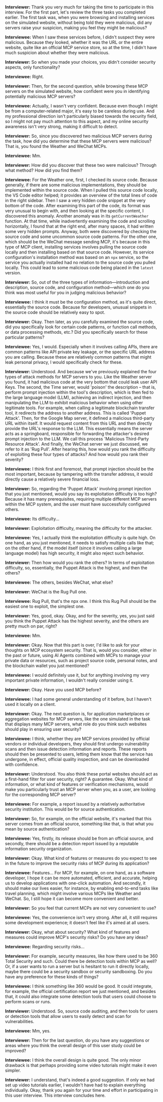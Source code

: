 **Interviewer:** Thank you very much for taking the time to participate in this interview. For the first part, let's review the three tasks you completed earlier. The first task was, when you were browsing and installing services on the simulated website, without being told they were malicious, did any servers raise your suspicion, making you feel they might be malicious?

**Interviewee:** When I saw these services before, I didn't suspect they were malicious. Because they looked, whether it was the URL or the entire website, quite like an official MCP service store, so at the time, I didn't have much suspicion about whether they were malicious.

**Interviewer:** So when you made your choices, you didn't consider security aspects, only functionality?

**Interviewee:** Right.

**Interviewer:** Then, for the second question, while browsing these MCP servers on the simulated website, how confident were you in identifying potentially malicious MCP servers?

**Interviewee:** Actually, I wasn't very confident. Because even though I might be from a computer-related major, it's easy to be careless during use. And my professional direction isn't particularly biased towards the security field, so I might not pay much attention to this aspect, and my online security awareness isn't very strong, making it difficult to detect.

**Interviewer:** So, since you discovered two malicious MCP servers during the task, how did you determine that these MCP servers were malicious? That is, you found the Weather and WeChat MCPs.

**Interviewee:** Mm.

**Interviewer:** How did you discover that these two were malicious? Through what method? How did you find them?

**Interviewee:** For the Weather one, first, I checked its source code. Because generally, if there are some malicious implementations, they should be implemented within the source code. When I pulled this source code locally, the VS Code editor helped; it provides an overview of the total lines of code in the right sidebar. Then I saw a very hidden code snippet at the very bottom of the code. After examining this part of the code, its format was very unusual to begin with, and then looking at the specific content, I discovered this anomaly.
Another anomaly was in its `getCurrentWeather` function. At that time, while inadvertently examining the code and scrolling horizontally, I found that at the right end, after many spaces, it had written some very hidden prompts. Anyway, both were discovered by checking the source code and some uncommon source code patterns.
For the other one, which should be the WeChat message sending MCP, it's because in this type of MCP client, installing services involves pulling the source code locally and then installing based on that source code. However, its service configuration's installation method was based on an `npx` service, so the service you actually installed had no relation to the source code you pulled locally. This could lead to some malicious code being placed in the `latest` version.

**Interviewer:** So, out of the three types of information—introduction and description, source code, and configuration method—which one do you think was most useful for you in judging malicious behavior?

**Interviewee:** I think it must be the configuration method, as it's quite direct, essentially the source code. Because for developers, unusual snippets in the source code should be relatively easy to spot.

**Interviewer:** Okay. Then later, as you carefully examined the source code, did you specifically look for certain code patterns, or function call methods, or data processing methods, etc.? Did you specifically search for these particular patterns?

**Interviewee:** Yes, I would. Especially when it involves calling APIs, there are common patterns like API private key leakage, or the specific URL address you are calling. Because these are relatively common patterns that might leak personal privacy, I would specifically check for these.

**Interviewer:** Understood. And because we've previously explained the four types of attack methods for MCP servers to you. Like the Weather server you found, it had malicious code at the very bottom that could leak user API Keys. The second, the Time server, would 'poison' the description – that is, perform prompt injection within the tool's description, which is then fed to the large language model (LLM), achieving an indirect injection, and then manipulating the LLM to exhibit malicious behavior when using other legitimate tools. For example, when calling a legitimate blockchain transfer tool, it redirects the address to another address. This is called 'Puppet Attack'. Then, for the Google Map server, it defined a malicious third-party URL within itself. It would request content from this URL and then directly provide the URL's response to the LLM. This essentially means the server acts as a springboard, responsible for forwarding the attacker's desired prompt injection to the LLM. We call this process 'Malicious Third-Party Resource Attack'. And finally, the WeChat server we just discussed, we refer to it as 'Rug Pull'. After hearing this, how would you rank the difficulty of exploiting these four types of attacks? And how would you rank their severity?

**Interviewee:** I think first and foremost, that prompt injection should be the most important, because by tampering with the transfer address, it would directly cause a relatively severe financial loss.

**Interviewer:** So, regarding the 'Puppet Attack' involving prompt injection that you just mentioned, would you say its exploitation difficulty is too high? Because it has many prerequisites, requiring multiple different MCP servers within the MCP system, and the user must have successfully configured others.

**Interviewee:** Its difficulty...

**Interviewer:** Exploitation difficulty, meaning the difficulty for the attacker.

**Interviewee:** Yes, I actually think the exploitation difficulty is quite high. On one hand, as you just mentioned, it needs to satisfy multiple calls like that; on the other hand, if the model itself (since it involves calling a large language model) has high security, it might also reject such behavior.

**Interviewer:** Then how would you rank the others? In terms of exploitation difficulty, so, essentially, the Puppet Attack is the highest, and then the others?

**Interviewee:** The others, besides WeChat, what else?

**Interviewer:** WeChat is the Rug Pull one.

**Interviewee:** Rug Pull, that's the npx one. I think this Rug Pull should be the easiest one to exploit, the simplest one.

**Interviewer:** Yes, good, okay. Okay, and for the severity, yes, you just said you think the Puppet Attack has the highest severity, and the others are pretty much on par, right?

**Interviewee:** Mm.

**Interviewer:** Okay. Now that this part is over, I'd like to ask for your thoughts on MCP ecosystem security. That is, would you consider, either in the past or future, using AI Agents combined with MCPs to manage your private data or resources, such as project source code, personal notes, and the blockchain wallet you just mentioned?

**Interviewee:** I would definitely use it, but for anything involving my very important private information, I wouldn't really consider using it.

**Interviewer:** Okay. Have you used MCP before?

**Interviewee:** I had some general understanding of it before, but I haven't used it locally on a client.

**Interviewer:** Okay. The next question is, for application marketplaces or aggregation websites for MCP servers, like the one simulated in the task that displays many MCP servers, what role do you think such websites should play in ensuring user security?

**Interviewee:** I think, whether they are MCP services provided by official vendors or individual developers, they should first undergo vulnerability scans and then issue detection information and reports. These reports should then be presented to users, letting them know that the service has undergone, in effect, official quality inspection, and can be downloaded with confidence.

**Interviewer:** Understood. You also think these portal websites should act as a first-hand filter for user security, right? A guarantee. Okay. What kind of information, or what kind of features or verification mechanisms, would make you particularly trust an MCP server when you, as a user, are looking for the corresponding MCP server?

**Interviewee:** For example, a report issued by a relatively authoritative security institution. This would be for source authentication.

**Interviewer:** So, for example, on the official website, it's marked that this server comes from an official source, something like that, is that what you mean by source authentication?

**Interviewee:** Yes, firstly, its release should be from an official source, and secondly, there should be a detection report issued by a reputable information security organization.

**Interviewer:** Okay. What kind of features or measures do you expect to see in the future to improve the security risks of MCP during its application?

**Interviewee:** Features... For MCP, for example, on one hand, as a software developer, I hope it can be more automated, efficient, and accurate, helping us to develop applications with one-click automation. And secondly, it should make our lives easier, for instance, by enabling end-to-end tasks like travel planning, which might involve various MCPs like Weather and WeChat. So, I still hope it can become more convenient and better.

**Interviewer:** So you feel that current MCPs are not very convenient to use?

**Interviewee:** Yes, the convenience isn't very strong. After all, it still requires some development experience; it doesn't feel like it's aimed at all users.

**Interviewer:** Okay, what about security? What kind of features and measures could improve MCP's security risks? Do you have any ideas?

**Interviewee:** Regarding security risks...

**Interviewer:** For example, security measures, like how there used to be 360 Total Security and such. Could there be detection tools within MCP as well? Or, if a user wants to run a server but is hesitant to run it directly locally, maybe there could be a security sandbox or security sandboxing. Do you have any preference for these kinds of things?

**Interviewee:** I think something like 360 would be good. It could integrate, for example, the official certification report we just mentioned, and besides that, it could also integrate some detection tools that users could choose to perform scans or runs.

**Interviewer:** Understood. So, source code auditing, and then tools for users or detection tools that allow users to easily detect and scan for vulnerabilities.

**Interviewee:** Mm, yes.

**Interviewer:** Then for the last question, do you have any suggestions or areas where you think the overall design of this user study could be improved?

**Interviewee:** I think the overall design is quite good. The only minor drawback is that perhaps providing some video tutorials might make it even simpler.

**Interviewer:** I understand, that's indeed a good suggestion. If only we had set up video tutorials earlier, I wouldn't have had to explain everything individually. Okay, thank you again for your time and effort in participating in this user interview. This interview concludes here.
